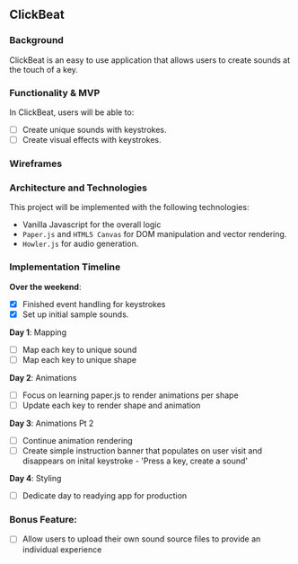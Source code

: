 ## ClickBeat

### Background

ClickBeat is an easy to use application that allows users to create sounds at the touch of a key.

### Functionality & MVP

In ClickBeat, users will be able to:

- [ ] Create unique sounds with keystrokes.
- [ ] Create visual effects with keystrokes.

### Wireframes

### Architecture and Technologies

This project will be implemented with the following technologies:

- Vanilla Javascript for the overall logic
- `Paper.js` and `HTML5 Canvas` for DOM manipulation and vector rendering.
- `Howler.js` for audio generation.

### Implementation Timeline

**Over the weekend**:

- [x] Finished event handling for keystrokes
- [x] Set up initial sample sounds.

**Day 1**: Mapping

- [ ] Map each key to unique sound
- [ ] Map each key to unique shape

**Day 2**: Animations

- [ ] Focus on learning paper.js to render animations per shape
- [ ] Update each key to render shape and animation

**Day 3**: Animations Pt 2

- [ ] Continue animation rendering
- [ ] Create simple instruction banner that populates on user visit and disappears on inital keystroke - 'Press a key, create       a sound'

**Day 4**: Styling

- [ ] Dedicate day to readying app for production

### Bonus Feature:

- [ ] Allow users to upload their own sound source files to provide an individual experience
